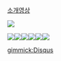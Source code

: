 
[소개영상](https://www.dropbox.com/s/j3dabi0gq095sq1/Final%EC%98%81%EC%83%81.wmv)

![](img/skidemo.jpg)

![](img/등록하기.jpg)![](img/메인페이지.jpg)![](img/숙박페이지.jpg)![](img/카풀.jpg)![](img/판매등록.jpg)![](img/푸시알림.jpg)

[gimmick:Disqus](skijangterapp)